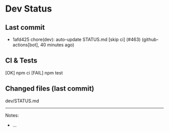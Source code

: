 # Dev Status

## Last commit
- 1afd425 chore(dev): auto-update STATUS.md [skip ci] (#463) (github-actions[bot], 40 minutes ago)
## CI & Tests
[OK] npm ci
[FAIL] npm test

## Changed files (last commit)
dev/STATUS.md

---
Notes:
- ...
